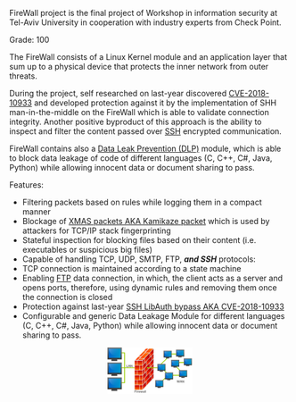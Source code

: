 FireWall project is the final project of Workshop in information security at Tel-Aviv University in cooperation with industry experts from Check Point.

Grade: 100

The FireWall consists of a Linux Kernel module and an application layer that sum up to a physical device that protects the inner network from outer threats.

During the project, self researched on last-year discovered [CVE-2018-10933](https://nvd.nist.gov/vuln/detail/CVE-2018-10933) and developed protection against it by the implementation of SHH man-in-the-middle on the FireWall which is able to validate connection integrity. 
Another positive byproduct of this approach is the ability to inspect and filter the content passed over [SSH](https://en.wikipedia.org/wiki/Secure_Shell) encrypted communication.

FireWall contains also a [Data Leak Prevention (DLP)](https://en.wikipedia.org/wiki/Data_loss_prevention_software) module, which is able to block data leakage of code of different languages (C, C++, C#, Java, Python) while allowing innocent data or document sharing to pass.

Features:
* Filtering packets based on rules while logging them in a compact manner
* Blockage of [XMAS packets AKA Kamikaze packet](https://en.wikipedia.org/wiki/Christmas_tree_packet) which is used by attackers for TCP/IP stack fingerprinting
* Stateful inspection for blocking files based on their content (i.e. executables or suspicious big files)
* Capable of handling TCP, UDP, SMTP, FTP, ***and SSH*** protocols:
* TCP connection is maintained according to a state machine
* Enabling [FTP](https://en.wikipedia.org/wiki/File_Transfer_Protocol) data connection, in which, the client acts as a server and opens ports, therefore, using dynamic rules and removing them once the connection is closed
* Protection against last-year [SSH LibAuth bypass AKA CVE-2018-10933](https://nvd.nist.gov/vuln/detail/CVE-2018-10933)
* Configurable and generic Data Leakage Module for different languages (C, C++, C#, Java, Python) while allowing innocent data or document sharing to pass.

<p align="center">
    <img src="https://github.com/AvivYaniv/FireWall/blob/master/logo/Firewall.png" width="30%"/>
<p/>
